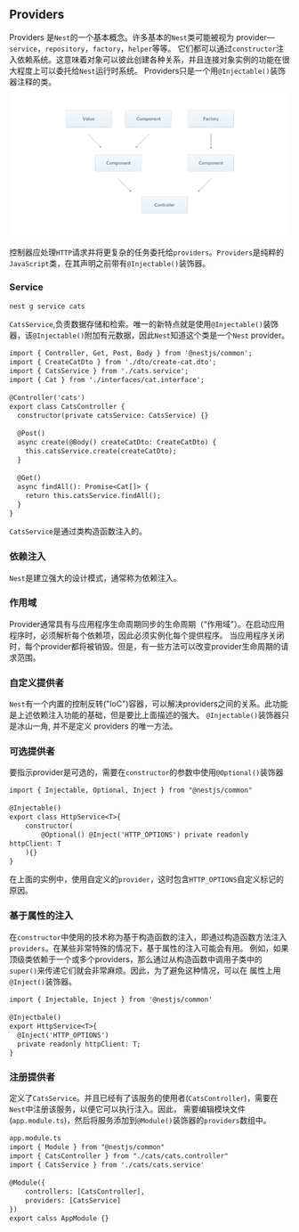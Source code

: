 ## Providers

Providers 是`Nest`的一个基本概念。许多基本的`Nest`类可能被视为 provider—`service`，`repository`，`factory`，`helper`等等。
它们都可以通过`constructor`注入依赖系统。这意味着对象可以彼此创建各种关系，并且连接对象实例的功能在很大程度上可以委托给`Nest`运行时系统。
Providers只是一个用`@Injectable()`装饰器注释的类。
![控制器-providers](assets/images/providers1.png)

控制器应处理`HTTP`请求并将更复杂的任务委托给`providers`。`Providers`是纯粹的`JavaScript`类，在其声明之前带有`@Injectable()`装饰器。

### Service
```TS
nest g service cats
```
`CatsService`,负责数据存储和检索。唯一的新特点就是使用`@Injectable()`装饰器，该`@Injectable()`附加有元数据，因此`Nest`知道这个类是一个`Nest` provider。

```TS
import { Controller, Get, Post, Body } from '@nestjs/common';
import { CreateCatDto } from './dto/create-cat.dto';
import { CatsService } from './cats.service';
import { Cat } from './interfaces/cat.interface';

@Controller('cats')
export class CatsController {
  constructor(private catsService: CatsService) {}

  @Post()
  async create(@Body() createCatDto: CreateCatDto) {
    this.catsService.create(createCatDto);
  }

  @Get()
  async findAll(): Promise<Cat[]> {
    return this.catsService.findAll();
  }
}
```
`CatsService`是通过类构造函数注入的。

### 依赖注入
`Nest`是建立强大的设计模式，通常称为依赖注入。

### 作用域
Provider通常具有与应用程序生命周期同步的生命周期（“作用域”）。在启动应用程序时，必须解析每个依赖项，因此必须实例化每个提供程序。
当应用程序关闭时，每个provider都将被销毁。但是，有一些方法可以改变provider生命周期的请求范围。

### 自定义提供者
`Nest`有一个内置的控制反转("IoC")容器，可以解决providers之间的关系。此功能是上述依赖注入功能的基础，但是要比上面描述的强大。
`@Injectable()`装饰器只是冰山一角, 并不是定义 providers 的唯一方法。

### 可选提供者
要指示provider是可选的，需要在`constructor`的参数中使用`@Optional()`装饰器
```TS
import { Injectable, Optional, Inject } from "@nestjs/common"

@Injectable()
export class HttpService<T>{
    constructor(
        @Optional() @Inject('HTTP_OPTIONS') private readonly httpClient: T
    ){}
}
```
在上面的实例中，使用自定义的`provider`，这时包含`HTTP_OPTIONS`自定义标记的原因。

### 基于属性的注入
在`constructor`中使用的技术称为基于构造函数的注入，即通过构造函数方法注入`providers`。在某些非常特殊的情况下，基于属性的注入可能会有用。
例如，如果顶级类依赖于一个或多个providers，那么通过从构造函数中调用子类中的`super()`来传递它们就会非常麻烦。因此，为了避免这种情况，可以在
属性上用`@Inject()`装饰器。
```TS
import { Injectable, Inject } from '@nestjs/common'

@Injectbale()
export HttpService<T>{
  @Inject('HTTP_OPTIONS')
  private readonly httpClient: T;
}
```

### 注册提供者
定义了`CatsService`。并且已经有了该服务的使用者(`CatsController`)，需要在`Nest`中注册该服务，以便它可以执行注入。因此，
需要编辑模块文件(`app.module.ts`)，然后将服务添加到`@Module()`装饰器的`providers`数组中。
```TS
app.module.ts
import { Module } from "@nestjs/common"
import { CatsController } from "./cats/cats.controller"
import { CatsService } from './cats/cats.service'

@Module({
    controllers: [CatsController],
    providers: [CatsService]
})
export calss AppModule {}
```
